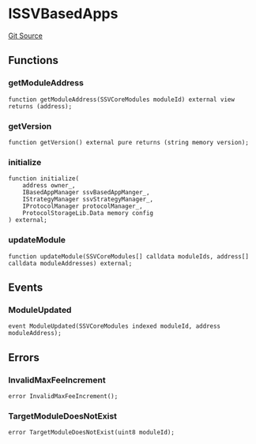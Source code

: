 # ISSVBasedApps
[Git Source](https://github.com/ssvlabs/based-applications/blob/f462573124548b82b6a002d4ef069bdfacf5c637/src/core/interfaces/ISSVBasedApps.sol)


## Functions
### getModuleAddress


```solidity
function getModuleAddress(SSVCoreModules moduleId) external view returns (address);
```

### getVersion


```solidity
function getVersion() external pure returns (string memory version);
```

### initialize


```solidity
function initialize(
    address owner_,
    IBasedAppManager ssvBasedAppManger_,
    IStrategyManager ssvStrategyManager_,
    IProtocolManager protocolManager_,
    ProtocolStorageLib.Data memory config
) external;
```

### updateModule


```solidity
function updateModule(SSVCoreModules[] calldata moduleIds, address[] calldata moduleAddresses) external;
```

## Events
### ModuleUpdated

```solidity
event ModuleUpdated(SSVCoreModules indexed moduleId, address moduleAddress);
```

## Errors
### InvalidMaxFeeIncrement

```solidity
error InvalidMaxFeeIncrement();
```

### TargetModuleDoesNotExist

```solidity
error TargetModuleDoesNotExist(uint8 moduleId);
```

